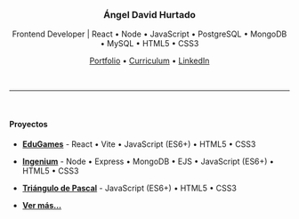 <br>

<h3 align="center">Ángel David Hurtado</h3>

<p align="center">
	Frontend Developer | React • Node • JavaScript • PostgreSQL • MongoDB • MySQL • HTML5 • CSS3
</p>

<p align="center">
	<a href="https://angeldavidhurtado.github.io/">Portfolio</a> •
	<a href="https://angeldavidhurtado.github.io/%C3%81ngel%20David%20Hurtado%20-%20Frontend%20Developer.pdf">Curriculum</a> •
	<a href="https://www.linkedin.com/in/angel-david-hurtado/">LinkedIn</a>
</p>

<br>

<hr>

<br>

#### Proyectos

* [**EduGames**](https://edugamesclub.github.io/) - React • Vite • JavaScript (ES6+) • HTML5 • CSS3

* [**Ingenium**](https://ingeniumedu.onrender.com/) - Node • Express • MongoDB • EJS • JavaScript (ES6+) • HTML5 • CSS3

* [**Triángulo de Pascal**](https://angeldavidhurtado.github.io/pascals-triangle/) - JavaScript (ES6+) • HTML5 • CSS3

* [**Ver más...**](https://angeldavidhurtado.github.io)

<br>
